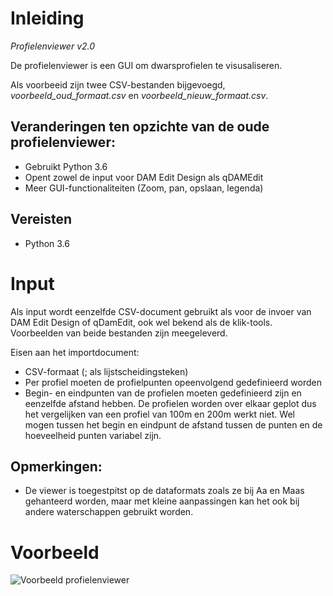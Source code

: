 # Inleiding

*Profielenviewer v2.0*

De profielenviewer is een GUI om dwarsprofielen te visusaliseren. 

Als voorbeeid zijn twee CSV-bestanden bijgevoegd, *voorbeeld_oud_formaat.csv* en *voorbeeld_nieuw_formaat.csv*.

## Veranderingen ten opzichte van de oude profielenviewer:
* Gebruikt Python 3.6
* Opent zowel de input voor DAM Edit Design als qDAMEdit
* Meer GUI-functionaliteiten (Zoom, pan, opslaan, legenda)
 
## Vereisten
* Python 3.6

# Input
Als input wordt eenzelfde CSV-document gebruikt als voor de invoer van DAM Edit Design of qDamEdit, ook wel bekend als de klik-tools. Voorbeelden van beide bestanden zijn meegeleverd.

Eisen aan het importdocument:
* CSV-formaat (; als lijstscheidingsteken)
* Per profiel moeten de profielpunten opeenvolgend gedefinieerd worden
* Begin- en eindpunten van de profielen moeten gedefinieerd zijn en eenzelfde afstand hebben. De profielen worden over elkaar geplot dus het vergelijken van een profiel van 100m en 200m werkt niet. Wel mogen tussen het begin en eindpunt de afstand tussen de punten en de hoeveelheid punten variabel zijn.

## Opmerkingen:
* De viewer is toegestpitst op de dataformats zoals ze bij Aa en Maas gehanteerd worden, maar met kleine aanpassingen kan het ook bij andere waterschappen gebruikt worden.

# Voorbeeld
![Voorbeeld profielenviewer](https://raw.githubusercontent.com/kkpdata/Datatools/master/Scripts-aaenmaas-thijs/Profielenviewer%202/voorbeeld.png"Profielenviewer")

